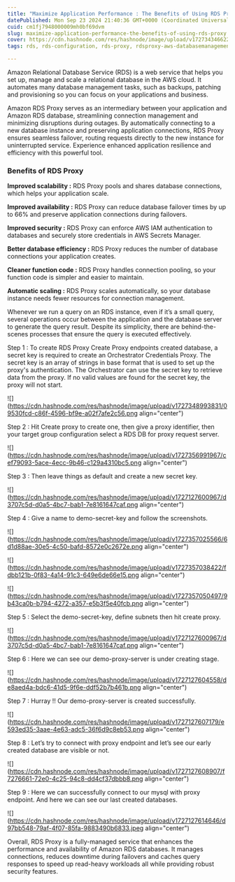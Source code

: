 ```yaml
---
title: "Maximize Application Performance : The Benefits of Using RDS Proxy"
datePublished: Mon Sep 23 2024 21:40:36 GMT+0000 (Coordinated Universal Time)
cuid: cm1fj7948000009mh0bf69dvm
slug: maximize-application-performance-the-benefits-of-using-rds-proxy
cover: https://cdn.hashnode.com/res/hashnode/image/upload/v1727343466223/792e7439-b911-42ab-9382-c656888ceced.jpeg
tags: rds, rds-configuration, rds-proxy, rdsproxy-aws-databasemanagement-cloudcomputing-devops-scalability-highavailability-security-connectionpooling-iamauthentication

---
```


Amazon Relational Database Service (RDS) is a web service that helps you set up, manage and scale a relational database in the AWS cloud. It automates many database management tasks, such as backups, patching and provisioning so you can focus on your applications and business.

Amazon RDS Proxy serves as an intermediary between your application and Amazon RDS database, streamlining connection management and minimizing disruptions during outages. By automatically connecting to a new database instance and preserving application connections, RDS Proxy ensures seamless failover, routing requests directly to the new instance for uninterrupted service. Experience enhanced application resilience and efficiency with this powerful tool.

### Benefits of RDS Proxy

**Improved scalability :** RDS Proxy pools and shares database connections, which helps your application scale.

**Improved availability :** RDS Proxy can reduce database failover times by up to 66% and preserve application connections during failovers.

**Improved security :** RDS Proxy can enforce AWS IAM authentication to databases and securely store credentials in AWS Secrets Manager.

**Better database efficiency :** RDS Proxy reduces the number of database connections your application creates.

**Cleaner function code :** RDS Proxy handles connection pooling, so your function code is simpler and easier to maintain.

**Automatic scaling :** RDS Proxy scales automatically, so your database instance needs fewer resources for connection management.

Whenever we run a query on an RDS instance, even if it’s a small query, several operations occur between the application and the database server to generate the query result. Despite its simplicity, there are behind-the-scenes processes that ensure the query is executed effectively.

Step 1 : To create RDS Proxy Create Proxy endpoints created database, a secret key is required to create an Orchestrator Credentials Proxy. The secret key is an array of strings in base format that is used to set up the proxy's authentication. The Orchestrator can use the secret key to retrieve data from the proxy. If no valid values are found for the secret key, the proxy will not start.

![](https://cdn.hashnode.com/res/hashnode/image/upload/v1727348993831/09530fcd-c86f-4596-bf9e-a02f7afe2c56.png align="center")

Step 2 : Hit Create proxy to create one, then give a proxy identifier, then your target group configuration select a RDS DB for proxy request server.

![](https://cdn.hashnode.com/res/hashnode/image/upload/v1727356991967/cef79093-5ace-4ecc-9b46-c129a4310bc5.png align="center")

Step 3 : Then leave things as default and create a new secret key.

![](https://cdn.hashnode.com/res/hashnode/image/upload/v1727127600967/d3707c5d-d0a5-4bc7-bab1-7e8161647caf.png align="center")

Step 4 : Give a name to demo-secret-key and follow the screenshots.

![](https://cdn.hashnode.com/res/hashnode/image/upload/v1727357025566/6d1d88ae-30e5-4c50-bafd-8572e0c2672e.png align="center")

![](https://cdn.hashnode.com/res/hashnode/image/upload/v1727357038422/fdbb121b-0f83-4a14-91c3-649e6de66e15.png align="center")

![](https://cdn.hashnode.com/res/hashnode/image/upload/v1727357050497/9b43ca0b-b794-4272-a357-e5b3f5e40fcb.png align="center")

Step 5 : Select the demo-secret-key, define subnets then hit create proxy.

![](https://cdn.hashnode.com/res/hashnode/image/upload/v1727127600967/d3707c5d-d0a5-4bc7-bab1-7e8161647caf.png align="center")

Step 6 : Here we can see our demo-proxy-server is under creating stage.

![](https://cdn.hashnode.com/res/hashnode/image/upload/v1727127604558/de8aed4a-bdc6-41d5-9f6e-ddf52b7b461b.png align="center")

Step 7 : Hurray !! Our demo-proxy-server is created successfully.

![](https://cdn.hashnode.com/res/hashnode/image/upload/v1727127607179/e593ed35-3aae-4e63-adc5-36f6d9c8eb53.png align="center")

Step 8 : Let’s try to connect with proxy endpoint and let’s see our early created database are visible or not.

![](https://cdn.hashnode.com/res/hashnode/image/upload/v1727127608907/f7276661-72e0-4c25-94c8-dd4cf37dbbb8.png align="center")

Step 9 : Here we can successfully connect to our mysql with proxy endpoint. And here we can see our last created databases.

![](https://cdn.hashnode.com/res/hashnode/image/upload/v1727127614646/d97bb548-79af-4f07-85fa-9883490b6833.jpeg align="center")

Overall, RDS Proxy is a fully-managed service that enhances the performance and availability of Amazon RDS databases. It manages connections, reduces downtime during failovers and caches query responses to speed up read-heavy workloads all while providing robust security features.